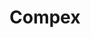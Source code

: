 ---
title: "Compex"
imageDesc: ["Web", "Farby", "Dizajn aplikácie", "Úvodná stránka", "Logo"]
description: "Cieľom bolo navrhnúť logo, použivateľské rozhranie a dizajn aplikácie pre združenie STROM. Keďže to bol nový projekt, bolo potrebné vytvoriť od základu celú značku. V prvom kroku som začala tvorbou farebnej palety. Portál pokrýva registráciu na súťaže združenia STROM, s tým, že sú 4 oblasti, v ktorým združenie robí súťaže: matematika, informatika, fyzika a robotika. Preto som sa rozhodla do palety pridať 4 jedinečné farby, aby každá oblasť mala svoju. Vybrala som jemný odtieň červenej, zelenej, žltej a modrej a následne som ku každej priradila jej tmavší odtieň. Na záver som vybrala univerzálnu hlavnú farbu pre nadpisy a texty, farbu pre zvýraznenie a podtexty."
link: "https://www.canva.com/design/DAF9cpIi4as/hUiWlwRC93rJlnO0ry2OCw/view?utlId=hb877c33695#19"
linkText: "Viac"
imageDescEn: ["Web", "Colors", "App design", "Homepage", "Logo"]
descriptionEn: "The goal was to design a logo, user interface, and app design for the STROM association. Since it was a new project, it was necessary to create the entire brand from scratch. The first step was to create the color palette. The portal covers registration for STROM association competitions in four fields: mathematics, informatics, physics, and robotics. Therefore, I decided to add four unique colors to the palette, so each field would have its own. I chose soft shades of red, green, yellow, and blue, and then added a darker tone for each. Finally, I selected a universal main color for headings and text, as well as colors for highlights and subtexts."
linkTextEn: "More"
---